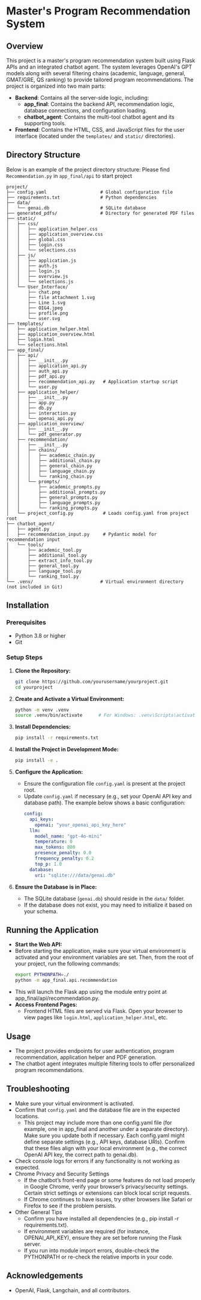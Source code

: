 # Master's Program Recommendation System

## Overview

This project is a master's program recommendation system built using Flask APIs and an integrated chatbot agent. The system leverages OpenAI's GPT models along with several filtering chains (academic, language, general, GMAT/GRE, QS ranking) to provide tailored program recommendations. The project is organized into two main parts:

- **Backend**: Contains all the server-side logic, including:
  - **app_final**: Contains the backend API, recommendation logic, database connections, and configuration loading.
  - **chatbot_agent**: Contains the multi-tool chatbot agent and its supporting tools.
- **Frontend**: Contains the HTML, CSS, and JavaScript files for the user interface (located under the `templates/` and `static/` directories).
## Directory Structure

Below is an example of the project directory structure:
Please find `Recommendation.py` in `app_final/api` to start project

```
project/
├── config.yaml                    # Global configuration file
├── requirements.txt               # Python dependencies   
├── data/
│   └── genai.db                   # SQLite database 
├── generated_pdfs/                # Directory for generated PDF files
├── static/
│   ├── css/
│   │   ├── application_helper.css
│   │   ├── application_overview.css
│   │   ├── global.css
│   │   ├── login.css
│   │   └── selections.css
│   ├── js/
│   │   ├── application.js
│   │   ├── auth.js
│   │   ├── login.js
│   │   ├── overview.js
│   │   └── selections.js
│   └── User_Interface/
│       ├── chat.png
│       ├── file attachment 1.svg
│       ├── Line 1.svg
│       ├── OIG4.jpeg
│       ├── profile.png
│       └── user.svg
├── templates/
│   ├── application_helper.html
│   ├── application_overview.html
│   ├── login.html
│   └── selections.html
├── app_final/
│   ├── api/
│   │   ├── __init__.py
│   │   ├── application_api.py
│   │   ├── auth_api.py
│   │   ├── pdf_api.py
│   │   ├── recommendation_api.py   # Application startup script
│   │   └── user.py
│   ├── application_helper/
│   │   ├── __init__.py
│   │   ├── app.py
│   │   ├── db.py                   
│   │   ├── interaction.py
│   │   └── openai_api.py
│   ├── application_overview/
│   │   ├── __init__.py
│   │   └── pdf_generator.py
│   ├── recommendation/
│   │   ├── __init__.py
│   │   ├── chains/
│   │   │   ├── academic_chain.py
│   │   │   ├── additional_chain.py
│   │   │   ├── general_chain.py
│   │   │   ├── language_chain.py
│   │   │   └── ranking_chain.py
│   │   └── prompts/
│   │       ├── academic_prompts.py
│   │       ├── additional_prompts.py
│   │       ├── general_prompts.py
│   │       ├── language_prompts.py
│   │       └── ranking_prompts.py
│   └── project_config.py           # Loads config.yaml from project root
├── chatbot_agent/
│   ├── agent.py
│   ├── recommendation_input.py     # Pydantic model for recommendation input
│   └── tools/
│       ├── academic_tool.py
│       ├── additional_tool.py
│       ├── extract_info_tool.py
│       ├── general_tool.py
│       ├── language_tool.py
│       └── ranking_tool.py
└── .venv/                         # Virtual environment directory (not included in Git)
```

## Installation

### Prerequisites
- Python 3.8 or higher
- Git

### Setup Steps

1. **Clone the Repository:**
   ```bash
   git clone https://github.com/yourusername/yourproject.git
   cd yourproject
   ```

2. **Create and Activate a Virtual Environment:**
   ```bash
   python -m venv .venv
   source .venv/bin/activate      # For Windows: .venv\Scripts\activate
   ```

3. **Install Dependencies:**
   ```bash
   pip install -r requirements.txt
   ```

4. **Install the Project in Development Mode:**
   ```bash
   pip install -e .
   ```

5. **Configure the Application:**
   - Ensure the configuration file `config.yaml` is present at the project root.
   - Update `config.yaml` if necessary (e.g., set your OpenAI API key and database path). The example below shows a basic configuration:
     ```yaml
     config:
       api_keys:
         openai: "your_openai_api_key_here"
       llm:
         model_name: "gpt-4o-mini"
         temperature: 0
         max_tokens: 800
         presence_penalty: 0.0
         frequency_penalty: 0.2
         top_p: 1.0
       database:
         uri: "sqlite:///data/genai.db"
     ```

6. **Ensure the Database is in Place:**
   - The SQLite database (`genai.db`) should reside in the `data/` folder.
   - If the database does not exist, you may need to initialize it based on your schema.

## Running the Application

- **Start the Web API:**
- Before starting the application, make sure your virtual environment is activated and your environment variables are set. Then, from the root of your project, run the following commands:
  ```bash
  export PYTHONPATH=./
  python -m app_final.api.recommendation
  ```
- This will launch the Flask app using the module entry point at app_final/api/recommendation.py.
- **Access Frontend Pages:**
  - Frontend HTML files are served via Flask. Open your browser to view pages like `login.html`, `application_helper.html`, etc.

## Usage

- The project provides endpoints for user authentication, program recommendation, application helper and PDF generation.
- The chatbot agent integrates multiple filtering tools to offer personalized program recommendations.
## Troubleshooting

- Make sure your virtual environment is activated.
- Confirm that `config.yaml` and the database file are in the expected locations.
  - This project may include more than one config.yaml file (for example, one in app_final and another under a separate directory). Make sure you update both if necessary.
  Each config.yaml might define separate settings (e.g., API keys, database URIs). Confirm that these files align with your local environment (e.g., the correct OpenAI API key, the correct path to genai.db).
- Check console logs for errors if any functionality is not working as expected. 
- Chrome Privacy and Security Settings 
  - If the chatbot’s front-end page or some features do not load properly in Google Chrome, verify your browser’s privacy/security settings. Certain strict settings or extensions can block local script requests. 
  - If Chrome continues to have issues, try other browsers like Safari or Firefox to see if the problem persists. 
- Other General Tips 
  - Confirm you have installed all dependencies (e.g., pip install -r requirements.txt). 
  - If environment variables are required (for instance, OPENAI_API_KEY), ensure they are set before running the Flask server. 
  - If you run into module import errors, double-check the PYTHONPATH or re-check the relative imports in your code.

## Acknowledgements

- OpenAI, Flask, Langchain, and all contributors.
